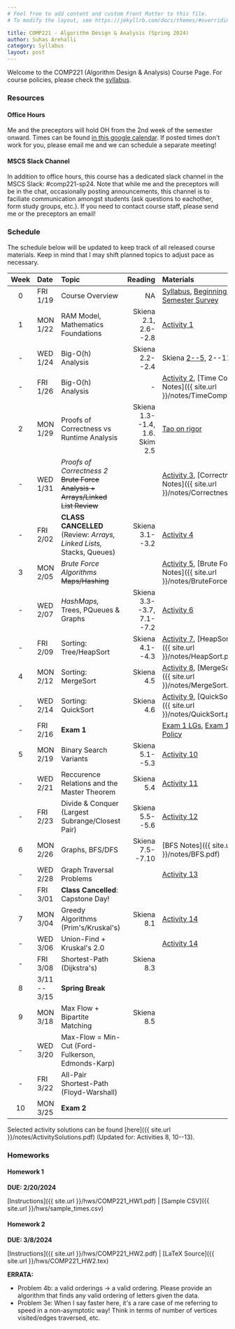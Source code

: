 ```yaml
---
# Feel free to add content and custom Front Matter to this file.
# To modify the layout, see https://jekyllrb.com/docs/themes/#overriding-theme-defaults

title: COMP221 - Algorithm Design & Analysis (Spring 2024) 
author: Suhas Arehalli
category: Syllabus
layout: post
---
```


Welcome to the COMP221 (Algorithm Design & Analysis) Course Page. For course policies, please check the [syllabus](https://docs.google.com/document/d/1JmHjZyhxpJ14jmWKvz0pmMYYLHjADHfDV1QcbTnYOQY/edit?usp=sharing). 


### Resources

#### Office Hours
Me and the preceptors will hold OH from the 2nd week of the semester onward. Times can be found [in this google calendar](https://calendar.google.com/calendar/u/0?cid=Y183Y2IzMjliOTYxY2ZlM2YyNDZmZDBkNzQzNmM4OTE4YWI2OWEyZTY4MTBiNGU1MjAwNWU1MjUxM2ExNzdkYTIyQGdyb3VwLmNhbGVuZGFyLmdvb2dsZS5jb20). If posted times don't work for you, please email me and we can schedule a separate meeting!

#### MSCS Slack Channel
In addition to office hours, this course has a dedicated slack channel in the MSCS Slack: #comp221-sp24. Note that while me and the preceptors will be in the chat, occasionally posting announcements, this channel is to faciliate communication amongst students (ask questions to eachother, form study groups, etc.). If you need to contact course staff, please send me or the preceptors an email! 

### Schedule
The schedule below will be updated to keep track of all released course materials. Keep in mind that I may shift planned topics to adjust pace as necessary. 

<div class="table-wrapper" markdown="block">

| Week | Date | Topic | Reading | Materials |
| :-: | :- | :- | -: | :- |
| 0 | FRI 1/19 | Course Overview | NA |[Syllabus](https://docs.google.com/document/d/1JmHjZyhxpJ14jmWKvz0pmMYYLHjADHfDV1QcbTnYOQY/edit?usp=sharing), [Beginning-of-Semester Survey](https://docs.google.com/forms/d/e/1FAIpQLSfex1kUIEJ44Pk1jZ8UwHIWSo-bhEgpNAOZdeKqfVCjUUpKAg/viewform?usp=sf_link) |
| 1 | MON 1/22 | RAM Model, Mathematics Foundations | Skiena 2.1, 2.6--2.8  | [Activity 1](pages/Activity1/) |
| - | WED 1/24 | Big-O(h) Analysis  | Skiena 2.2--2.4 | Skiena [2--5](pages/2-5Incident), 2--11 |
| - | FRI 1/26 | Big-O(h) Analysis  | -  | [Activity 2](pages/Activity2), [Time Complexity Notes]({{ site.url }}/notes/TimeComplexity.pdf)  |
| 2 | MON 1/29 | Proofs of Correctness vs Runtime Analysis | Skiena 1.3--1.4, 1.6. Skim 2.5  |[Tao on rigor](https://terrytao.wordpress.com/career-advice/theres-more-to-mathematics-than-rigour-and-proofs/)  |
| - | WED 1/31 | *Proofs of Correctness 2* ~~Brute Force Analysis + Arrays/Linked List Review~~ |  | [Activity 3](pages/Activity3), [Correctness Notes]({{ site.url }}/notes/Correctness.pdf) |
| - | FRI 2/02 | **CLASS CANCELLED** (Review: *Arrays, Linked Lists,* Stacks, Queues)  | Skiena 3.1--3.2 | [Activity 4](pages/Activity4) |
| 3 | MON 2/05 | *Brute Force Algorithms* ~~Maps/Hashing~~  |  | [Activity 5](pages/Activity5), [Brute Force Notes]({{ site.url }}/notes/BruteForce.pdf) |
| - | WED 2/07 | *HashMaps,* Trees, PQueues & Graphs | Skiena 3.3--3.7, 7.1--7.2  | [Activity 6](pages/Activity6)  |
| - | FRI 2/09 | Sorting: Tree/HeapSort | Skiena 4.1--4.3 | [Activity 7](pages/Activity7), [HeapSort Notes]({{ site.url }}/notes/HeapSort.pdf) |
| 4 | MON 2/12 | Sorting: MergeSort | Skiena 4.5  | [Activity 8](pages/Activity8), [MergeSort Notes]({{ site.url }}/notes/MergeSort.pdf)  |
| - | WED 2/14 | Sorting: QuickSort | Skiena 4.6 | [Activity 9](pages/Activity9), [QuickSort Notes]({{ site.url }}/notes/QuickSort.pdf) |
| - | FRI 2/16 | **Exam 1** |  | [Exam 1 LGs](https://docs.google.com/document/d/1VPGXnrsCvWL3PJLWo2WqsZSgxRDYw6lbzurS5phtKhM/edit), [Exam 1 Revision Policy](https://docs.google.com/document/d/1Gzm94mUpq-XRqZm460AsI2qo7M6ttpGVwZLLlrtWJFY/edit?usp=sharing) |
| 5 | MON 2/19 | Binary Search Variants  | Skiena 5.1--5.3  | [Activity 10](pages/Activity10)  |
| - | WED 2/21 | Reccurence Relations and the Master Theorem | Skiena 5.4 | [Activity 11](pages/Activity11)  |
| - | FRI 2/23 | Divide & Conquer (Largest Subrange/Closest Pair) | Skiena 5.5--5.6 | [Activity 12](pages/Activity12)  |
| 6 | MON 2/26 | Graphs, BFS/DFS | Skiena 7.5--7.10  | [BFS Notes]({{ site.url }}/notes/BFS.pdf)  |
| - | WED 2/28 | Graph Traversal Problems |  | [Activity 13](pages/Activity13)  |
| - | FRI 3/01 | **Class Cancelled**: Capstone Day! | |  |
| 7 | MON 3/04 | Greedy Algorithms (Prim's/Kruskal's) | Skiena 8.1 | [Activity 14](pages/Activity14) |
| - | WED 3/06 | Union-Find + Kruskal's 2.0 |  | [Activity 14](pages/Activity14)  |
| - | FRI 3/08 | Shortest-Path (Dijkstra's) | Skiena 8.3  |  |
| 8 | 3/11 -- 3/15 | **Spring Break** |  |  |
| 9 | MON 3/18 | Max Flow + Bipartite Matching | Skiena 8.5 |  |
| - | WED 3/20 | Max-Flow = Min-Cut (Ford-Fulkerson, Edmonds-Karp) |  |  |
| - | FRI 3/22 | All-Pair Shortest-Path (Floyd-Warshall) |  |  |
| 10 | MON 3/25 | **Exam 2**  |  |  |

</div> 

Selected activity solutions can be found [here]({{ site.url }}/notes/ActivitySolutions.pdf) (Updated for: Activities 8, 10--13).

### Homeworks

#### Homework 1
**DUE: 2/20/2024**

<div class="table-wrapper" markdown="block">

[Instructions]({{ site.url }}/hws/COMP221_HW1.pdf) | [Sample CSV]({{ site.url }}/hws/sample_times.csv)

</div> 

#### Homework 2
**DUE: 3/8/2024**

<div class="table-wrapper" markdown="block">

[Instructions]({{ site.url }}/hws/COMP221_HW2.pdf) | [LaTeX Source]({{ site.url }}/hws/COMP221_HW2.tex)

</div> 

**ERRATA:** 

- Problem 4b: a valid orderings -> a valid ordering. Please provide an algorithm that finds any valid ordering of letters given the data. 
- Problem 3e: When I say faster here, it's a rare case of me referring to speed in a non-asymptotic way! Think in terms of number of vertices visited/edges traversed, etc.

